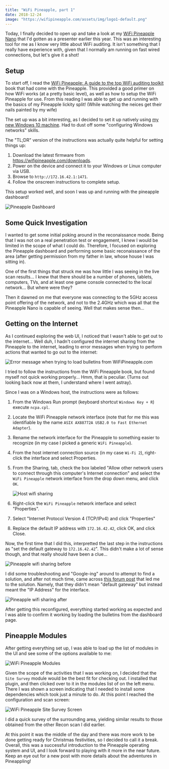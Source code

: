```yaml
---
title: "WiFi Pineapple, part 1"
date: 2018-12-24
image: "https://wifipineapple.com/assets/img/logo1-default.png"
---
```


Today, I finally decided to open up and take a look at my [WiFi Pineapple Nano](https://wifipineapple.com/pages/nano) that I'd gotten as a presenter earlier this year. This was an interesting tool for me as I know very little about WiFi auditing. It isn't something that I really have experience with, given that I normally am running on fast wired connections, but let's give it a shot!

## Setup

To start off, I read the [WiFi Pineapple: A guide to the top WiFi auditing toolkit]() book that had come with the Pineapple. This provided a good primer on how WiFi works (at a pretty basic level), as well as how to setup the WiFi Pineapple for use. From this reading I was able to get up and running with the basics of my Pineapple lickity split! (While watching the neices get their nails painted by my wife)

The set up was a bit interesting, as I decided to set it up natively using [my new Windows 10 machine](/2018/11/29/new-windows-10/). Had to dust off some "configuring Windows networks" skills.

The "TL;DR" version of the instructions was actually quite helpful for setting things up:

1. Download the latest firmware from https://wifipineapple.com/downloads.
2. Power on the device and connect it to your Windows or Linux computer via USB.
3. Browse to `http://172.16.42.1:1471`.
4. Follow the onscreen instructions to complete setup.

This setup worked well, and soon I was up and running with the pineapple dashboard!

![Pineapple Dashboard](/assets/images/2018-12-24-pineapple-setup.png)

## Some Quick Investigation

I wanted to get some initial poking around in the reconaissance mode. Being that I was not on a real penetration test or engagement, I knew I would be limited in the scope of what I could do. Therefore, I focused on exploring the Pineapple dashboard and performing some basic reconaissance of the area (after getting permission from my father in law, whose house I was sitting in).

One of the first things that struck me was how little I was seeing in the live scan results... I knew that there should be a number of phones, tablets, computers, TVs, and at least one game console connected to the local network... But where were they?

Then it dawned on me that everyone was connecting to the 5GHz access point offering of the network, and not to the 2.4GHz which was all that the Pineapple Nano is capable of seeing. Well that makes sense then...

## Getting on the Internet

As I continued exploring the web UI, I noticed that I wasn't able to get out to the internet... Well duh, I hadn't configured the internet sharing from the Pineapple to the internet, leading to error messages when trying to perform actions that wanted to go out to the internet:

![Error message when trying to load bulletins from WiFiPineapple.com](/assets/images/2018-12-24-pineapple-bulletins.png)

I tried to follow the instructions from the WiFi Pineapple book, but found myself not quick working properly... Hmm, that is peculiar. (Turns out looking back now at them, I understand where I went astray).

Since I was on a Windows host, the instructions were as follows:

1. From the Windows Run prompt (keyboard shortcut `Windows Key + R`) execute `ncpa.cpl`.
2. Locate the WiFi Pineapple network interface (note that for me this was identifiable by the name `ASIX AX88772A USB2.0 to Fast Ethernet Adapter`).
3. Rename the network interface for the Pineapple to something easier to recognize (in my case I picked a generic `WiFi Pineapple`).
4. From the host internet connection source (in my case `Wi-Fi 2`), right-click the interface and select Properties.
5. From the Sharing, tab, check the box  labeled "Allow other network users to connect through this computer's Internet connection" and select the `WiFi Pineapple` network interface from the drop down menu, and click `OK`.

    ![Host wifi sharing](/assets/images/2018-12-24-pineapple-host-wifi.png)

6. Right-click the `WiFi Pineapple` network interface and select "Properties".
7. Select "Internet Protocol Version 4 (TCP/IPv4) and click "Properties"
8. Replace the default IP address with `172.16.42.42`, click OK, and click Close.

Now, the first time that I did this, interpretted the last step in the instructions as "set the default gateway to `172.16.42.42`". This didn't make a lot of sense though, and that really should have been a clue...

![Pineapple wifi sharing before](/assets/images/2018-12-24-pineapple-client-wifi-before.png)

I did some troubleshooting and "Google-ing" around to attempt to find a solution, and after not much time, came across [this forum post](https://forums.hak5.org/topic/42731-internet-connection-sharing-with-nano-and-tetra/?do=findComment&comment=290618) that led me to the solution. Namely, that they didn't mean "default gateway" but instead meant the "IP Address" for the interface.

![Pineapple wifi sharing after](/assets/images/2018-12-24-pineapple-client-wifi-after.png)

After getting this reconfigured, everything started working as expected and I was able to confirm it working by loading the bulletins from the dashboard page.

## Pineapple Modules

After getting everything set up, I was able to load up the list of modules in the UI and see some of the options available to me:

![WiFi Pineapple Modules](/assets/images/2018-12-24-pineapple-modules.png)

Given the scope of the activities that I was working on, I decided that the `Site Survey` module would be the best fit for checking out. I installed that plugin, and then clicked over to it in the modules list of on the left menu. There I was shown a screen indicating that I needed to install some dependencies which took just a minute to do. At this point I reached the configuration and scan screen:

![WiFi Pineapple Site Survey Screen](/assets/images/2018-12-24-pineapple-site-survey.png)

I did a quick survey of the surrounding area, yielding similar results to those obtained from the other Recon scan I did earlier.

At this point it was the middle of the day and there was more work to be done getting ready for Christmas festivities, so I decided to call it a break. Overall, this was a successful introduction to the Pineapple operating system and UI, and I look forward to playing with it more in the near future. Keep an eye out for a new post with more details about the adventures in Pineappling!